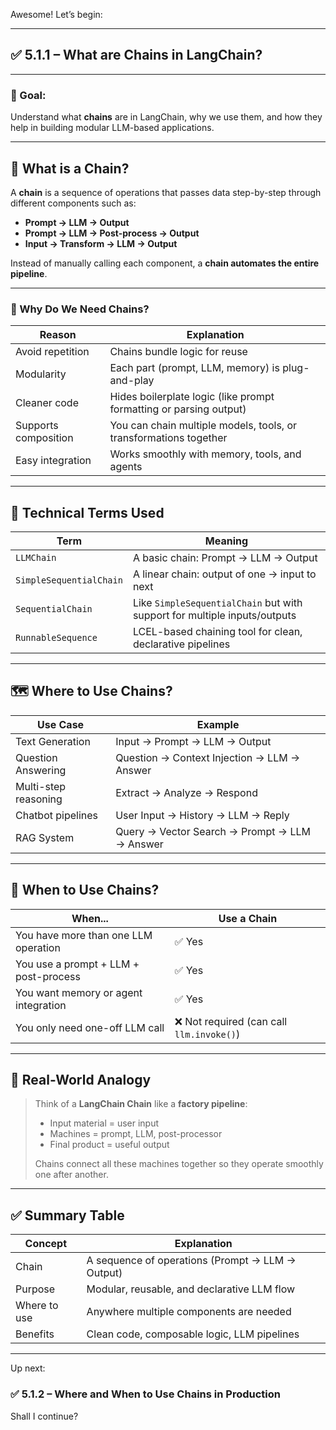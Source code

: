 Awesome! Let’s begin:

---

## ✅ 5.1.1 – What are Chains in LangChain?

---

### 🎯 Goal:

Understand what **chains** are in LangChain, why we use them, and how they help in building modular LLM-based applications.

---

## 📘 What is a Chain?

A **chain** is a sequence of operations that passes data step-by-step through different components such as:

* **Prompt → LLM → Output**
* **Prompt → LLM → Post-process → Output**
* **Input → Transform → LLM → Output**

Instead of manually calling each component, a **chain automates the entire pipeline**.

---

### 🧠 Why Do We Need Chains?

| Reason               | Explanation                                                        |
| -------------------- | ------------------------------------------------------------------ |
| Avoid repetition     | Chains bundle logic for reuse                                      |
| Modularity           | Each part (prompt, LLM, memory) is plug-and-play                   |
| Cleaner code         | Hides boilerplate logic (like prompt formatting or parsing output) |
| Supports composition | You can chain multiple models, tools, or transformations together  |
| Easy integration     | Works smoothly with memory, tools, and agents                      |

---

## 🔧 Technical Terms Used

| Term                    | Meaning                                                                   |
| ----------------------- | ------------------------------------------------------------------------- |
| `LLMChain`              | A basic chain: Prompt → LLM → Output                                      |
| `SimpleSequentialChain` | A linear chain: output of one → input to next                             |
| `SequentialChain`       | Like `SimpleSequentialChain` but with support for multiple inputs/outputs |
| `RunnableSequence`      | LCEL-based chaining tool for clean, declarative pipelines                 |

---

## 🗺️ Where to Use Chains?

| Use Case             | Example                                       |
| -------------------- | --------------------------------------------- |
| Text Generation      | Input → Prompt → LLM → Output                 |
| Question Answering   | Question → Context Injection → LLM → Answer   |
| Multi-step reasoning | Extract → Analyze → Respond                   |
| Chatbot pipelines    | User Input → History → LLM → Reply            |
| RAG System           | Query → Vector Search → Prompt → LLM → Answer |

---

## 📘 When to Use Chains?

| When...                               | Use a Chain                              |
| ------------------------------------- | ---------------------------------------- |
| You have more than one LLM operation  | ✅ Yes                                    |
| You use a prompt + LLM + post-process | ✅ Yes                                    |
| You want memory or agent integration  | ✅ Yes                                    |
| You only need one-off LLM call        | ❌ Not required (can call `llm.invoke()`) |

---

## 🔄 Real-World Analogy

> Think of a **LangChain Chain** like a **factory pipeline**:
>
> * Input material = user input
> * Machines = prompt, LLM, post-processor
> * Final product = useful output
>
> Chains connect all these machines together so they operate smoothly one after another.

---

## ✅ Summary Table

| Concept      | Explanation                                      |
| ------------ | ------------------------------------------------ |
| Chain        | A sequence of operations (Prompt → LLM → Output) |
| Purpose      | Modular, reusable, and declarative LLM flow      |
| Where to use | Anywhere multiple components are needed          |
| Benefits     | Clean code, composable logic, LLM pipelines      |

---

Up next:

### ✅ 5.1.2 – Where and When to Use Chains in Production

Shall I continue?
